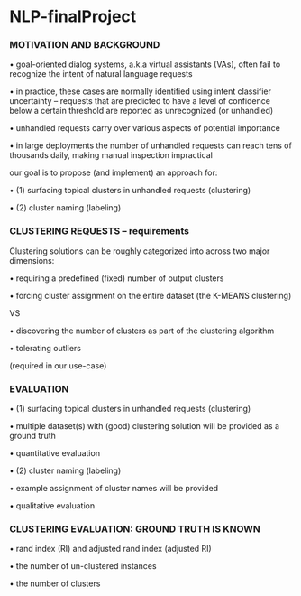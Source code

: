 # NLP-finalProject

### MOTIVATION AND BACKGROUND
• goal-oriented dialog systems, a.k.a virtual assistants (VAs), often fail to
   recognize the intent of natural language requests
   
• in practice, these cases are normally identified using intent classifier
   uncertainty – requests that are predicted to have a level of confidence below a
   certain threshold are reported as unrecognized (or unhandled)
   
• unhandled requests carry over various aspects of potential importance

• in large deployments the number of unhandled requests can reach tens of
   thousands daily, making manual inspection impractical

our goal is to propose (and implement) an approach for:

• (1) surfacing topical clusters in unhandled requests (clustering)

• (2) cluster naming (labeling)

### CLUSTERING REQUESTS – requirements
Clustering solutions can be roughly categorized into across two major dimensions:

• requiring a predefined (fixed) number of output clusters

• forcing cluster assignment on the entire dataset
(the K-MEANS clustering)

VS

• discovering the number of clusters as part of the clustering algorithm

• tolerating outliers

(required in our use-case)

### EVALUATION
• (1) surfacing topical clusters in unhandled requests (clustering)

• multiple dataset(s) with (good) clustering solution will be provided as a ground truth

• quantitative evaluation

• (2) cluster naming (labeling)

• example assignment of cluster names will be provided

• qualitative evaluation

### CLUSTERING EVALUATION: GROUND TRUTH IS KNOWN
• rand index (RI) and adjusted rand index (adjusted RI)

• the number of un-clustered instances

• the number of clusters

